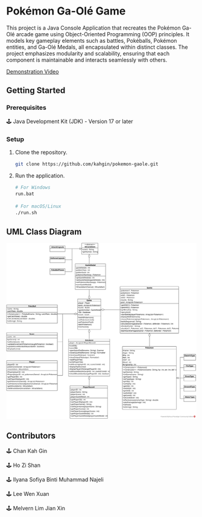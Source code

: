 # Pokémon Ga-Olé Game
This project is a Java Console Application that recreates the Pokémon Ga-Olé arcade game using Object-Oriented Programming (OOP) principles. It models key gameplay elements such as battles, Pokéballs, Pokémon entities, and Ga-Olé Medals, all encapsulated within distinct classes. The project emphasizes modularity and scalability, ensuring that each component is maintainable and interacts seamlessly with others.

[Demonstration Video](https://youtu.be/QEQFi2ZosaA)

## Getting Started

### Prerequisites
🕹️ Java Development Kit (JDK) - Version 17 or later

### Setup
1. Clone the repository.

	```sh
	git clone https://github.com/kahgin/pokemon-gaole.git
	```

2. Run the application.

	```sh
	# For Windows
	run.bat
	
	# For macOS/Linux
	./run.sh
	```

## UML Class Diagram
![UML Class Diagram](./docs/UML_Class_Diagram.svg)

## Contributors
🕹️ Chan Kah Gin

🕹️ Ho Zi Shan

🕹️ Ilyana Sofiya Binti Muhammad Najeli

🕹️ Lee Wen Xuan

🕹️ Melvern Lim Jian Xin
